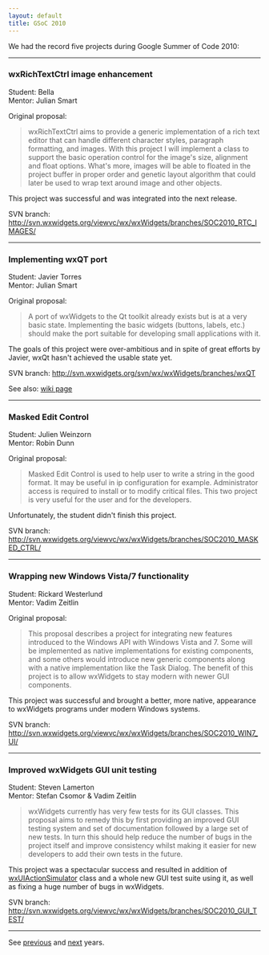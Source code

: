 ```yaml
---
layout: default
title: GSoC 2010
---
```


We had the record five projects during Google Summer of Code 2010:

----

### wxRichTextCtrl image enhancement
Student: Bella  
Mentor: Julian Smart

Original proposal:

> wxRichTextCtrl aims to provide a generic implementation of a rich text editor
> that can handle different character styles, paragraph formatting, and images.
> With this project I will implement a class to support the basic operation
> control for the image's size, alignment and float options. What's more,
> images will be able to floated in the project buffer in proper order and
> genetic layout algorithm that could later be used to wrap text around image
> and other objects.

This project was successful and was integrated into the next release.

SVN branch: http://svn.wxwidgets.org/viewvc/wx/wxWidgets/branches/SOC2010_RTC_IMAGES/

----

### Implementing wxQT port
Student: Javier Torres  
Mentor: Julian Smart

Original proposal:

> A port of wxWidgets to the Qt toolkit already exists but is at a very basic
> state. Implementing the basic widgets (buttons, labels, etc.) should make the
> port suitable for developing small applications with it.

The goals of this project were over-ambitious and in spite of great efforts by
Javier, wxQt hasn't achieved the usable state yet.

SVN branch: http://svn.wxwidgets.org/svn/wx/wxWidgets/branches/wxQT

See also: [wiki page](http://wiki.wxwidgets.org/WxQt)

----

### Masked Edit Control
Student: Julien Weinzorn  
Mentor: Robin Dunn

Original proposal:

> Masked Edit Control is used to help user to write a string in the good
> format. It may be useful in ip configuration for example. Administrator
> access is required to install or to modify critical files. This two project
> is very useful for the user and for the developers.

Unfortunately, the student didn't finish this project.

SVN branch: http://svn.wxwidgets.org/viewvc/wx/wxWidgets/branches/SOC2010_MASKED_CTRL/

----

### Wrapping new Windows Vista/7 functionality
Student: Rickard Westerlund  
Mentor: Vadim Zeitlin

Original proposal:

> This proposal describes a project for integrating new features introduced to
> the Windows API with Windows Vista and 7. Some will be implemented as native
> implementations for existing components, and some others would introduce new
> generic components along with a native implementation like the Task Dialog.
> The benefit of this project is to allow wxWidgets to stay modern with newer
> GUI components.

This project was successful and brought a better, more native, appearance to
wxWidgets programs under modern Windows systems.

SVN branch: http://svn.wxwidgets.org/viewvc/wx/wxWidgets/branches/SOC2010_WIN7_UI/

----

### Improved wxWidgets GUI unit testing
Student: Steven Lamerton  
Mentor: Stefan Csomor & Vadim Zeitlin

> wxWidgets currently has very few tests for its GUI classes. This proposal
> aims to remedy this by first providing an improved GUI testing system and set
> of documentation followed by a large set of new tests. In turn this should
> help reduce the number of bugs in the project itself and improve consistency
> whilst making it easier for new developers to add their own tests in the
> future.

This project was a spectacular success and resulted in addition of
[wxUIActionSimulator](http://docs.wxwidgets.org/trunk/classwx_u_i_action_simulator.html)
class and a whole new GUI test suite using it, as well as fixing a huge number
of bugs in wxWidgets.

SVN branch: http://svn.wxwidgets.org/viewvc/wx/wxWidgets/branches/SOC2010_GUI_TEST/

----

See [previous](../2009/) and [next](../2011/) years.
